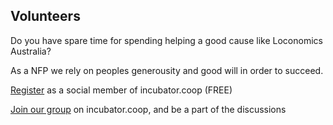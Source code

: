 
## Volunteers

Do you have spare time for spending helping a good cause like Loconomics Australia?

As a NFP we rely on peoples generousity and good will in order to succeed. 

[Register](https://www.incubator.coop/register/) as a social member of incubator.coop (FREE)

[Join our group](https://www.incubator.coop/groups/?loconomics/) on incubator.coop, and be a part of the discussions
